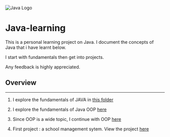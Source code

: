 ![Java Logo](https://kifarucodes.github.io/assets/img/java_logo_sm.png)

# **Java-learning**

This is a personal learning project on Java. I document the concepts of Java that i have learnt below. 

I start with fundamentals then get into projects.

Any feedback is highly appreciated.

## Overview
---
1. I explore the fundamentals of JAVA in [this folder](https://github.com/kifaruCodes/Java-learning/tree/main/Java-basics/src)


2. I explore the fundamentals of Java OOP [here](https://github.com/kifaruCodes/Java-learning/tree/main/2.%20oop/src)

3. Since OOP is a wide topic, I continue with OOP [here](https://github.com/kifaruCodes/Java-learning/tree/main/3.%20oop-2/src)

4. First project : a school management sytem. View the project [here](https://github.com/kifaruCodes/Java-learning/tree/main/4.%20School%20Management%20System)
